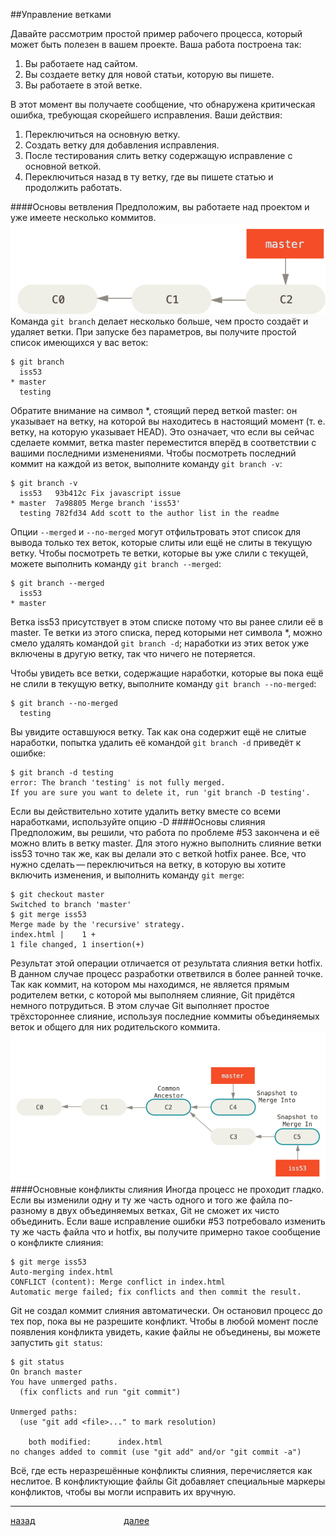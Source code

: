 ##Управление ветками

Давайте рассмотрим простой пример рабочего процесса, который может быть полезен в вашем проекте. Ваша работа построена так:

1. Вы работаете над сайтом.
2. Вы создаете ветку для новой статьи, которую вы пишете.
3. Вы работаете в этой ветке.

В этот момент вы получаете сообщение, что обнаружена критическая ошибка, требующая скорейшего исправления. Ваши действия:

1. Переключиться на основную ветку.
2. Создать ветку для добавления исправления.
3. После тестирования слить ветку содержащую исправление с основной веткой.
4. Переключиться назад в ту ветку, где вы пишете статью и продолжить работать.

####Основы ветвления
Предположим, вы работаете над проектом и уже имеете несколько коммитов.
![](img/basic-branching-1.png)
Команда `git branch` делает несколько больше, чем просто создаёт и удаляет ветки. При запуске без параметров, вы получите простой список имеющихся у вас веток:

```
$ git branch
  iss53
* master
  testing
```

Обратите внимание на символ \*, стоящий перед веткой master: он указывает на ветку, на которой вы находитесь в настоящий момент (т. е. ветку, на которую указывает HEAD). Это означает, что если вы сейчас сделаете коммит, ветка master переместится вперёд в соответствии с вашими последними изменениями. Чтобы посмотреть последний коммит на каждой из веток, выполните команду `git branch -v`:

```
$ git branch -v
  iss53   93b412c Fix javascript issue
* master  7a98805 Merge branch 'iss53'
  testing 782fd34 Add scott to the author list in the readme
```

Опции `--merged` и `--no-merged` могут отфильтровать этот список для вывода только тех веток, которые слиты или ещё не слиты в текущую ветку. Чтобы посмотреть те ветки, которые вы уже слили с текущей, можете выполнить команду `git branch --merged`:

```
$ git branch --merged
  iss53
* master
```

Ветка iss53 присутствует в этом списке потому что вы ранее слили её в master. Те ветки из этого списка, перед которыми нет символа \*, можно смело удалять командой `git branch -d`; наработки из этих веток уже включены в другую ветку, так что ничего не потеряется.

Чтобы увидеть все ветки, содержащие наработки, которые вы пока ещё не слили в текущую ветку, выполните команду `git branch --no-merged`:

```
$ git branch --no-merged
  testing
```

Вы увидите оставшуюся ветку. Так как она содержит ещё не слитые наработки, попытка удалить её командой `git branch -d` приведёт к ошибке:

```
$ git branch -d testing
error: The branch 'testing' is not fully merged.
If you are sure you want to delete it, run 'git branch -D testing'.
```

Если вы действительно хотите удалить ветку вместе со всеми наработками, используйте опцию -D
####Основы слияния
Предположим, вы решили, что работа по проблеме #53 закончена и её можно влить в ветку master. Для этого нужно выполнить слияние ветки iss53 точно так же, как вы делали это с веткой hotfix ранее. Все, что нужно сделать — переключиться на ветку, в которую вы хотите включить изменения, и выполнить команду `git merge`:

```
$ git checkout master
Switched to branch 'master'
$ git merge iss53
Merge made by the 'recursive' strategy.
index.html |    1 +
1 file changed, 1 insertion(+)
```

Результат этой операции отличается от результата слияния ветки hotfix. В данном случае процесс разработки ответвился в более ранней точке. Так как коммит, на котором мы находимся, не является прямым родителем ветки, с которой мы выполняем слияние, Git придётся немного потрудиться. В этом случае Git выполняет простое трёхстороннее слияние, используя последние коммиты объединяемых веток и общего для них родительского коммита.
![](./img/basic-merging-1.png)
####Основные конфликты слияния
Иногда процесс не проходит гладко. Если вы изменили одну и ту же часть одного и того же файла по-разному в двух объединяемых ветках, Git не сможет их чисто объединить. Если ваше исправление ошибки #53 потребовало изменить ту же часть файла что и hotfix, вы получите примерно такое сообщение о конфликте слияния:

```
$ git merge iss53
Auto-merging index.html
CONFLICT (content): Merge conflict in index.html
Automatic merge failed; fix conflicts and then commit the result.
```

Git не создал коммит слияния автоматически. Он остановил процесс до тех пор, пока вы не разрешите конфликт. Чтобы в любой момент после появления конфликта увидеть, какие файлы не объединены, вы можете запустить `git status`:

```
$ git status
On branch master
You have unmerged paths.
  (fix conflicts and run "git commit")

Unmerged paths:
  (use "git add <file>..." to mark resolution)

    both modified:      index.html
no changes added to commit (use "git add" and/or "git commit -a")
```

Всё, где есть неразрешённые конфликты слияния, перечисляется как неслитое. В конфликтующие файлы Git добавляет специальные маркеры конфликтов, чтобы вы могли исправить их вручную.

---

[назад](./remote.md "Вернуться назад")                                    [далее](./team.md "Следующая страница")
